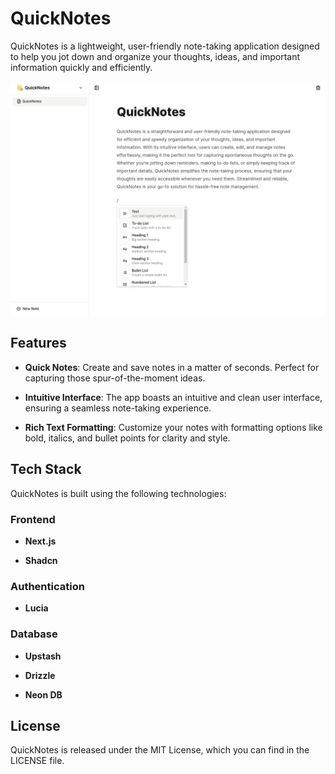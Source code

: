 # QuickNotes

QuickNotes is a lightweight, user-friendly note-taking application designed to help you jot down and organize your thoughts, ideas, and important information quickly and efficiently.

![QuickNotes Screenshot](public/screenshot.png)

## Features

- **Quick Notes**: Create and save notes in a matter of seconds. Perfect for capturing those spur-of-the-moment ideas.

- **Intuitive Interface**: The app boasts an intuitive and clean user interface, ensuring a seamless note-taking experience.

- **Rich Text Formatting**: Customize your notes with formatting options like bold, italics, and bullet points for clarity and style.

## Tech Stack

QuickNotes is built using the following technologies:

### Frontend

- **Next.js**

- **Shadcn**

### Authentication

- **Lucia**

### Database

- **Upstash**

- **Drizzle**

- **Neon DB**

## License

QuickNotes is released under the MIT License, which you can find in the LICENSE file.
